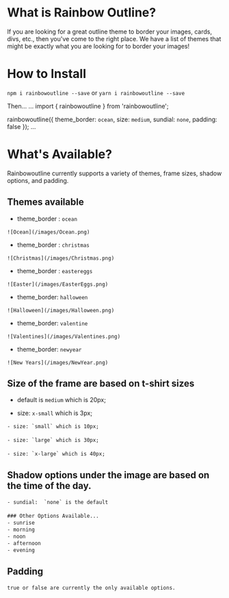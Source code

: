 #  What is Rainbow Outline?

If you are looking for a great outline theme to border your images, cards, divs, etc., then you've come to the right place. We have a list of themes that might be exactly what you are looking for to border your images!

# How to Install

`npm i rainbowoutline --save`
or 
`yarn i rainbowoutline --save`

Then...
...
import { rainbowoutline } from 'rainbowoutline'; 

rainbowoutline({
    theme_border: `ocean`, 
    size: `medium`, 
    sundial:  `none`,
    padding: false
}); 
...

# What's Available? 

Rainbowoutline currently supports a variety of themes, frame sizes, shadow options, and padding.

## Themes available

   - theme_border : `ocean`

    ![Ocean](/images/Ocean.png)

   - theme_border : `christmas`

    ![Christmas](/images/Christmas.png)

   - theme_border : `eastereggs`

    ![Easter](/images/EasterEggs.png)

   - theme_border: `halloween`

    ![Halloween](/images/Halloween.png)

   - theme_border: `valentine`

    ![Valentines](/images/Valentines.png)

   - theme_border: `newyear`

    ![New Years](/images/NewYear.png)

## Size of the frame are based on t-shirt sizes

   - default is `medium` which is 20px;

   - size: `x-small` which is 3px;

    - size: `small` which is 10px;

    - size: `large` which is 30px;

    - size: `x-large` which is 40px;

## Shadow options under the image are based on the time of the day. 

    - sundial:  `none` is the default

    ### Other Options Available...
    - sunrise
    - morning
    - noon
    - afternoon
    - evening

## Padding 

    true or false are currently the only available options.